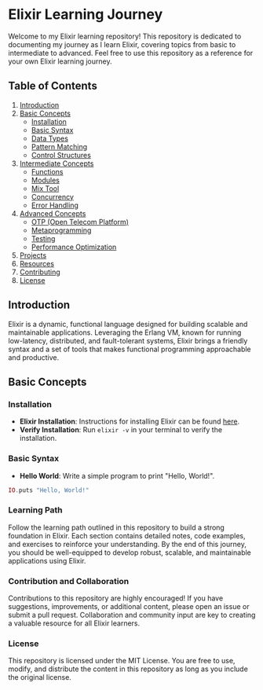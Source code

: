# Elixir Learning Journey

Welcome to my Elixir learning repository! This repository is dedicated to documenting my journey as I learn Elixir, covering topics from basic to intermediate to advanced. Feel free to use this repository as a reference for your own Elixir learning journey.

## Table of Contents
1. [Introduction](Notes/Introduction.md)
2. [Basic Concepts](Notes/Basic%20Concepts)
    - [Installation](Notes/Basic%20Concepts/Installation.md)
    - [Basic Syntax](Notes/Basic%20Concepts/Basic_Syntax.md)
    - [Data Types](Notes/Basic%20Concepts/Data_Types.md)
    - [Pattern Matching](Notes/Basic%20Concepts/Pattern_Matching.md)
    - [Control Structures](Notes/BasicConcepts/ControlStructures.md)
3. [Intermediate Concepts](#intermediate-concepts)
    - [Functions](Notes/Intermediate%20Concepts/Functions.md)
    - [Modules](Notes/Intermediate%20Concepts/Modules.md)
    - [Mix Tool](Notes/Intermediate%20Concepts/Mix%20Tool.md)
    - [Concurrency](Notes/Intermediate%20Concepts/Concurrency.md)
    - [Error Handling](Notes/Intermediate%20Concepts/Error%20Handling.md)
4. [Advanced Concepts](#advanced-concepts)
    - [OTP (Open Telecom Platform)](Notes/Advance%20Concepts/OTP.md)
    - [Metaprogramming](Notes/Advance%20Concepts/Metaprogramming.md)
    - [Testing](Notes/Advance%20Concepts/Testing.md)
    - [Performance Optimization](Notes/Advance%20Concepts/Performance%20Optimization.md)
5. [Projects](#projects)
6. [Resources](#resources)
7. [Contributing](#contributing)
8. [License](#license)

## Introduction
Elixir is a dynamic, functional language designed for building scalable and maintainable applications. Leveraging the Erlang VM, known for running low-latency, distributed, and fault-tolerant systems, Elixir brings a friendly syntax and a set of tools that makes functional programming approachable and productive.

## Basic Concepts

### Installation
- **Elixir Installation**: Instructions for installing Elixir can be found [here](https://elixir-lang.org/install.html).
- **Verify Installation**: Run `elixir -v` in your terminal to verify the installation.

### Basic Syntax
- **Hello World**: Write a simple program to print "Hello, World!".
```elixir
IO.puts "Hello, World!"
```

### Learning Path

Follow the learning path outlined in this repository to build a strong foundation in Elixir. Each section contains detailed notes, code examples, and exercises to reinforce your understanding. By the end of this journey, you should be well-equipped to develop robust, scalable, and maintainable applications using Elixir.

### Contribution and Collaboration

Contributions to this repository are highly encouraged! If you have suggestions, improvements, or additional content, please open an issue or submit a pull request. Collaboration and community input are key to creating a valuable resource for all Elixir learners.

### License

This repository is licensed under the MIT License. You are free to use, modify, and distribute the content in this repository as long as you include the original license.

